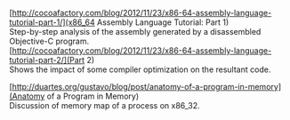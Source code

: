 [http://cocoafactory.com/blog/2012/11/23/x86-64-assembly-language-tutorial-part-1/](x86_64 Assembly Language Tutorial: Part 1)  
Step-by-step analysis of the assembly generated by a disassembled Objective-C program.  
[http://cocoafactory.com/blog/2012/11/23/x86-64-assembly-language-tutorial-part-2/](Part 2)  
Shows the impact of some compiler optimization on the resultant code.

[http://duartes.org/gustavo/blog/post/anatomy-of-a-program-in-memory](Anatomy of a Program in Memory)  
Discussion of memory map of a process on x86_32.
